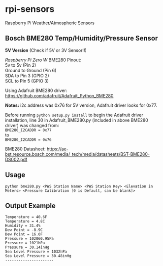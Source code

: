 # rpi-sensors
Raspberry Pi Weather/Atmospheric Sensors


## Bosch BME280 Temp/Humidity/Pressure Sensor
**5V Version** (Check if 5V or 3V Sensor!!)

*Raspberry Pi Zero W* BME280 Pinout:\
5v to 5v (Pin 2)\
Ground to Ground (Pin 6)\
SDA to Pin 3 (GPIO 2)\
SCL to Pin 5 (GPIO 3)

Using Adafruit BME280 driver: https://github.com/adafruit/Adafruit_Python_BME280

**Notes:** i2c address was 0x76 for 5V version, Adafruit driver looks for 0x77.

Before running `python setup.py install` to begin the Adafruit driver installation, line 30 in Adafruit_BME280.py (included in above BME280 driver) was changed from:\
`BME280_I2CADDR = 0x77`\
to\
`BME280_I2CADDR = 0x76`

BME280 Datasheet: https://ae-bst.resource.bosch.com/media/_tech/media/datasheets/BST-BME280-DS002.pdf

## Usage

`python bme280.py <PWS Station Name> <PWS Station Key> <Elevation in Meters> <Pressure Calibration [0 is Default, can be blank]>`

## Output Example
`Temperature = 40.6F`\
`Temperature = 4.8C`\
`Humidity = 31.4%`\
`Dew Point = -8.9C`\
`Dew Point = 16.0F`\
`Pressure = 102060.95Pa`\
`Pressure = 1021hPa`\
`Pressure = 30.14inHg`\
`Sea Level Pressure = 1032hPa`\
`Sea Level Pressure = 30.48inHg`\
`----------------------`
